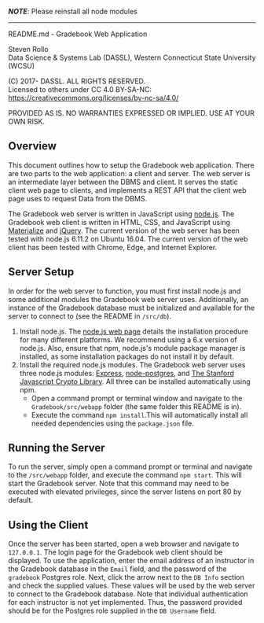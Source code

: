 <!--Remove this later. This is just a comment for TEAM DOS temp.-->
***NOTE***: Please reinstall all node modules 

***

README.md - Gradebook Web Application

Steven Rollo   
Data Science & Systems Lab (DASSL), Western Connecticut State University (WCSU)

(C) 2017- DASSL. ALL RIGHTS RESERVED.   
Licensed to others under CC 4.0 BY-SA-NC:   
https://creativecommons.org/licenses/by-nc-sa/4.0/

PROVIDED AS IS. NO WARRANTIES EXPRESSED OR IMPLIED. USE AT YOUR OWN RISK.


## Overview
This document outlines how to setup the Gradebook web application. There are
two parts to the web application: a client and server. The web server is an
intermediate layer between the DBMS and client. It serves the static client web page
to clients, and implements a REST API that the client web page uses to request Data
from the DBMS.  

The Gradebook web server is written in JavaScript using [node.js](https://nodejs.org/en/).
The Gradebook web client is written in HTML, CSS, and JavaScript using
[Materialize](http://materializecss.com/) and [jQuery](https://jquery.com/).
The current version of the web server has been tested with node.js 6.11.2 on Ubuntu 16.04.
The current version of the web client has been tested with Chrome, Edge, and Internet Explorer.

## Server Setup
In order for the web server to function, you must first install node.js and some
additional modules the Gradebook web server uses. Additionally, an instance of the Gradebook
database must be initialized and available for the server to connect to (see the README in `/src/db`).
1) Install node.js. The [node.js web page](https://nodejs.org/en/) details the installation
procedure for many different platforms. We recommend using a 6.x version of node.js.
Also, ensure that npm, node.js's module package manager is installed, as some installation
packages do not install it by default.
2) Install the required node.js modules. The Gradebook web server uses three node.js modules:
[Express](https://expressjs.com/), [node-postgres](https://github.com/brianc/node-postgres), and
[The Stanford Javascript Crypto Library](http://bitwiseshiftleft.github.io/sjcl/). All three can be installed automatically using npm.
   * Open a command prompt or terminal window and navigate to the `Gradebook/src/webapp`
   folder (the same folder this README is in).
   * Execute the command `npm install`.This will automatically install all needed
   dependencies using the `package.json` file.

## Running the Server
To run the server, simply open a command prompt or terminal and navigate to the
`/src/webapp` folder, and execute the command `npm start`. This will
start the Gradebook server. Note that this command may need to be executed with
elevated privileges, since the server listens on port 80 by default.

## Using the Client
Once the server has been started, open a web browser and navigate to `127.0.0.1`.
The login page for the Gradebook web client should be displayed. To use the application,
enter the email address of an instructor in the Gradebook database in the `Email` field,
and the password of the `gradebook` Postgres role. Next, click the arrow next to the `DB Info`
section and check the supplied values. These values will be used by the web server to connect
to the Gradebook database. Note that individual authentication for each
instructor is not yet implemented. Thus, the password provided should be for the
Postgres role supplied in the `DB Username` field.
